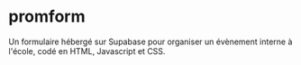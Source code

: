 # promform

Un formulaire hébergé sur Supabase pour organiser un évènement interne à l'école, codé en HTML, Javascript et CSS.
